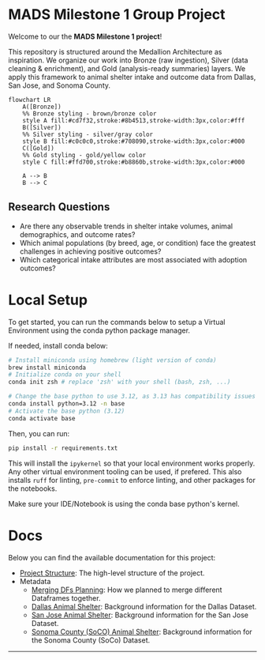 # MADS Milestone 1 Group Project
Welcome to our the **MADS Milestone 1 project**! 

This repository is structured around the Medallion Architecture as inspiration. We organize our work into Bronze (raw ingestion), Silver (data cleaning & enrichment), and Gold (analysis-ready summaries) layers. We apply this framework to animal shelter intake and outcome data from Dallas, San Jose, and Sonoma County.

```mermaid
flowchart LR
    A([Bronze])
    %% Bronze styling - brown/bronze color
    style A fill:#cd7f32,stroke:#8b4513,stroke-width:3px,color:#fff
    B([Silver])
    %% Silver styling - silver/gray color
    style B fill:#c0c0c0,stroke:#708090,stroke-width:3px,color:#000
    C([Gold])
    %% Gold styling - gold/yellow color
    style C fill:#ffd700,stroke:#b8860b,stroke-width:3px,color:#000

    A --> B
    B --> C
```

## Research Questions

- Are there any observable trends in shelter intake volumes, animal demographics, and outcome rates?
- Which animal populations (by breed, age, or condition) face the greatest challenges in achieving positive outcomes?
- Which categorical intake attributes are most associated with adoption outcomes?

# Local Setup

To get started, you can run the commands below to setup a Virtual Environment using the conda python package manager.

If needed, install conda below:

``` bash
# Install miniconda using homebrew (light version of conda)
brew install miniconda
# Initialize conda on your shell
conda init zsh # replace 'zsh' with your shell (bash, zsh, ...)

# Change the base python to use 3.12, as 3.13 has compatibility issues with common libraries
conda install python=3.12 -n base
# Activate the base python (3.12)
conda activate base
```

Then, you can run:

``` bash
pip install -r requirements.txt
```

This will install the `ipykernel` so that your local environment works properly. Any other virtual environment tooling can be used, if prefered. This also installs `ruff` for linting, `pre-commit` to enforce linting, and other packages for the notebooks.

Make sure your IDE/Notebook is using the conda base python's kernel.


# Docs

Below you can find the available documentation for this project:

* [Project Structure](./docs/project_structure.md): The high-level structure of the project.
* Metadata
    * [Merging DFs Planning](./docs/metadata/merging_dfs_plan.md): How we planned to merge different Dataframes together.
    * [Dallas Animal Shelter](./docs/metadata/dallas_animal_shelter_metadata.md): Background information for the Dallas Dataset.
    * [San Jose Animal Shelter](./docs/metadata/san_jose_animal_shelter_metadata.md): Background information for the San Jose Dataset.
    * [Sonoma County (SoCO) Animal Shelter](./docs/metadata/sonoma_county_animal_shelter_metadata.md): Background information for the Sonoma County (SoCo) Dataset.

---